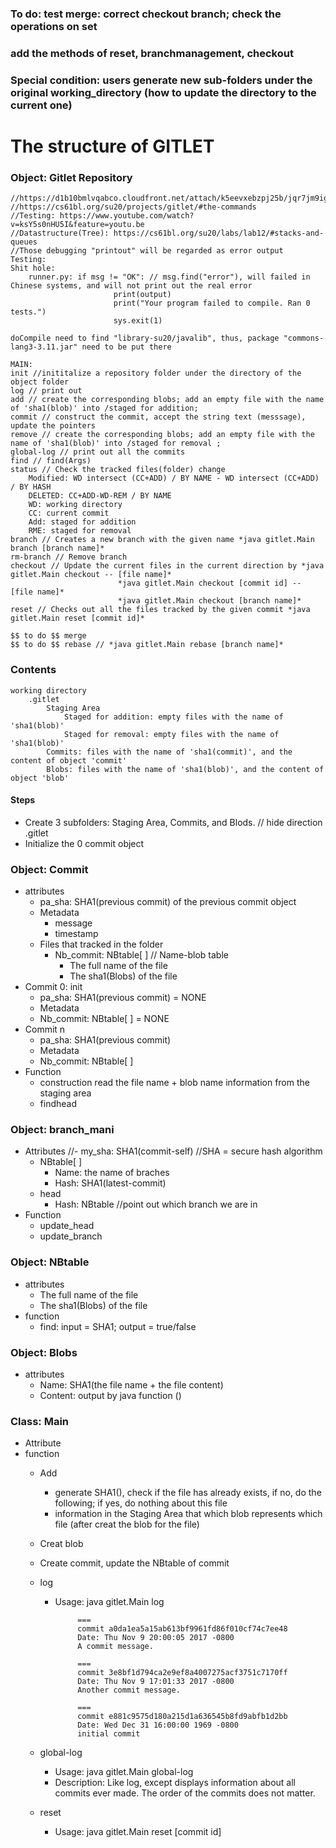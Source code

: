 ### To do: test merge: correct checkout branch; check the operations on set
 
### add the methods of reset, branchmanagement, checkout

### Special condition: users generate new sub-folders under the original working_directory (how to update the directory to the current one) 

# The structure of GITLET

### Object: Gitlet Repository
    //https://d1b10bmlvqabco.cloudfront.net/attach/k5eevxebzpj25b/jqr7jm9igtc7l5/k97ipfmgmb3n/Gitlet_Slides.pdf
    //https://cs61bl.org/su20/projects/gitlet/#the-commands
    //Testing: https://www.youtube.com/watch?v=ksY5s0nHU5I&feature=youtu.be
    //Datastructure(Tree): https://cs61bl.org/su20/labs/lab12/#stacks-and-queues
    //Those debugging "printout" will be regarded as error output
    Testing:
    Shit hole:
        runner.py: if msg != "OK": // msg.find("error"), will failed in Chinese systems, and will not print out the real error
                           print(output)
                           print("Your program failed to compile. Ran 0 tests.")
                           sys.exit(1)
                           
    doCompile need to find "library-su20/javalib", thus, package "commons-lang3-3.11.jar" need to be put there
    
    MAIN:
    init //inititalize a repository folder under the directory of the object folder
    log // print out
    add // create the corresponding blobs; add an empty file with the name of 'sha1(blob)' into /staged for addition; 
    commit // construct the commit, accept the string text (messsage), update the pointers
    remove // create the corresponding blobs; add an empty file with the name of 'sha1(blob)' into /staged for removal ;
    global-log // print out all the commits
    find // find(Args)
    status // Check the tracked files(folder) change
        Modified: WD intersect (CC+ADD) / BY NAME - WD intersect (CC+ADD) / BY HASH
        DELETED: CC+ADD-WD-REM / BY NAME
        WD: working directory
        CC: current commit
        Add: staged for addition
        RME: staged for removal
    branch // Creates a new branch with the given name *java gitlet.Main branch [branch name]*
    rm-branch // Remove branch
    checkout // Update the current files in the current direction by *java gitlet.Main checkout -- [file name]*
                            *java gitlet.Main checkout [commit id] -- [file name]*
                            *java gitlet.Main checkout [branch name]*
    reset // Checks out all the files tracked by the given commit *java gitlet.Main reset [commit id]*
    
    $$ to do $$ merge
    $$ to do $$ rebase // *java gitlet.Main rebase [branch name]*
    
### Contents
    working directory
        .gitlet
            Staging Area
                Staged for addition: empty files with the name of 'sha1(blob)'
                Staged for removal: empty files with the name of 'sha1(blob)'
            Commits: files with the name of 'sha1(commit)', and the content of object 'commit'
            Blobs: files with the name of 'sha1(blob)', and the content of object 'blob'
    
#### Steps
* Create 3 subfolders: Staging Area, Commits, and Blods. // hide direction .gitlet
* Initialize the 0 commit object


### Object: Commit
* attributes
    - pa_sha: SHA1(previous commit) of the previous commit object
    - Metadata
        - message
        - timestamp
    - Files that tracked in the folder
        - Nb_commit: NBtable[ ] // Name-blob table
            - The full name of the file
            - The sha1(Blobs) of the file
* Commit 0: init
    - pa_sha: SHA1(previous commit) = NONE
    - Metadata
    - Nb_commit: NBtable[ ] = NONE
* Commit n
    - pa_sha: SHA1(previous commit)
    - Metadata
    - Nb_commit: NBtable[ ]
* Function
    - construction
        read the file name + blob name information from the staging area
    - findhead

### Object: branch_mani
* Attributes
    //- my_sha: SHA1(commit-self) //SHA = secure hash algorithm
    - NBtable[ ]
        - Name: the name of braches
        - Hash: SHA1(latest-commit)
    - head
        - Hash: NBtable //point out which branch we are in
* Function
    - update_head
    - update_branch

### Object: NBtable
* attributes
    - The full name of the file
    - The sha1(Blobs) of the file
* function
    - find: input = SHA1; output = true/false

### Object: Blobs
* attributes
    - Name: SHA1(the file name + the file content)
    - Content: output by java function ()

### Class: Main
* Attribute
* function
    - Add
        - generate SHA1(), check if the file has already exists, if no, do the following; if yes, do nothing about this 
          file
        - information in the Staging Area that which blob represents which file (after creat the blob for the file)
    - Creat blob
    - Create commit, update the NBtable of commit
    - log
        - Usage: java gitlet.Main log
    
                   ===
                   commit a0da1ea5a15ab613bf9961fd86f010cf74c7ee48
                   Date: Thu Nov 9 20:00:05 2017 -0800
                   A commit message.
          
                   ===
                   commit 3e8bf1d794ca2e9ef8a4007275acf3751c7170ff
                   Date: Thu Nov 9 17:01:33 2017 -0800
                   Another commit message.
          
                   ===
                   commit e881c9575d180a215d1a636545b8fd9abfb1d2bb
                   Date: Wed Dec 31 16:00:00 1969 -0800
                   initial commit
    - global-log
        - Usage: java gitlet.Main global-log
        - Description: Like log, except displays information about all commits ever made. The order of the commits does not matter.
    
    - reset
        - Usage: java gitlet.Main reset [commit id]

